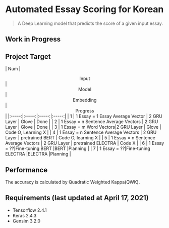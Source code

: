 # Automated Essay Scoring for Korean
> A Deep Learning model that predicts the score of a given input essay. 

## Work in Progress

## Project Target
| Num | <center>Input</center> | <center>Model</center> | <center>Embedding</center> | <center>Progress</center> |
|:-----:|:-----:|:-----:|:-----:|
| 1 | 1 Essay = 1 Essay Average Vector | 2 GRU Layer | Glove | Done |
| 2 | 1 Essay = n Sentence Average Vectors | 2 GRU Layer | Glove | Done |
| 3 | 1 Essay = m Word Vectors|2 GRU Layer | Glove | Code O, Learning X |
| 4 | 1 Essay = n Sentence Average Vectors | 2 GRU Layer | pretrained BERT | Code O, learning X |
| 5 | 1 Essay = n Sentence Average Vectors | 2 GRU Layer | pretrained ELECTRA | Code X |
| 6 | 1 Essay = ??|Fine-tuning BERT |BERT |Planning |
| 7 | 1 Essay = ??|Fine-tuning ELECTRA |ELECTRA |Planning |

## Performance

The accuracy is calculated by Quadratic Weighted Kappa(QWK).


## Requirements (last updated at April 17, 2021)
 - Tensorflow 2.4.1
 - Keras 2.4.3
 - Gensim 3.2.0